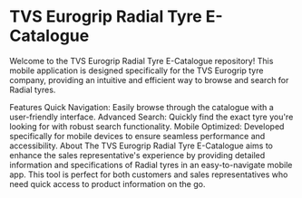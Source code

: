 # TVS Eurogrip Radial Tyre E-Catalogue
Welcome to the TVS Eurogrip Radial Tyre E-Catalogue repository! This mobile application is designed specifically for the TVS Eurogrip tyre company, providing an intuitive and efficient way to browse and search for Radial tyres.

Features
Quick Navigation: Easily browse through the catalogue with a user-friendly interface.
Advanced Search: Quickly find the exact tyre you're looking for with robust search functionality.
Mobile Optimized: Developed specifically for mobile devices to ensure seamless performance and accessibility.
About
The TVS Eurogrip Radial Tyre E-Catalogue aims to enhance the sales representative's experience by providing detailed information and specifications of Radial tyres in an easy-to-navigate mobile app. This tool is perfect for both customers and sales representatives who need quick access to product information on the go.
